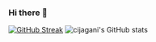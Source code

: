 ### Hi there 👋

[![GitHub Streak](https://github-readme-streak-stats.herokuapp.com?user=cijagani)](https://git.io/streak-stats)  ![cijagani's GitHub stats](https://github-readme-stats.vercel.app/api?username=cijagani&theme=vue&show_icons=true) 

<!--
**cijagani/cijagani** is a ✨ _special_ ✨ repository because its `README.md` (this file) appears on your GitHub profile.

Here are some ideas to get you started:

- 🔭 I’m currently working on ...
- 🌱 I’m currently learning ...
- 👯 I’m looking to collaborate on ...
- 🤔 I’m looking for help with ...
- 💬 Ask me about ...
- 📫 How to reach me: ...
- 😄 Pronouns: ...
- ⚡ Fun fact: ...
-->

